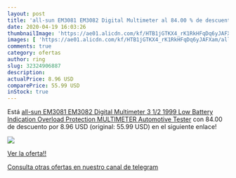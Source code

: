 ```yaml
---
layout: post
title: 'all-sun EM3081 EM3082 Digital Multimeter al 84.00 % de descuento'
date: 2020-04-19 16:03:26
thumbnailImage: 'https://ae01.alicdn.com/kf/HTB1jGTKX4_rK1RkHFqDq6yJAFXam/all-sun-EM3081-EM3082-Digital-Multimeter-3-1-2-1999-Low-Battery-Indication-Overload-Protection-MULTIMETER.jpg_350x350._SL200_.jpg'
images: [ 'https://ae01.alicdn.com/kf/HTB1jGTKX4_rK1RkHFqDq6yJAFXam/all-sun-EM3081-EM3082-Digital-Multimeter-3-1-2-1999-Low-Battery-Indication-Overload-Protection-MULTIMETER.jpg_350x350._SL200_.jpg' ]
comments: true
category: ofertas
author: ring
slug: 32324906887
description:
actualPrice: 8.96 USD
comparePrice: 55.99 USD
inStock: true
---
```


Está [all-sun EM3081 EM3082 Digital Multimeter 3 1/2 1999 Low Battery Indication Overload Protection MULTIMETER Automotive Tester](https://www.amazon.com/dp/32324906887/?tag=redken08-20) con 84.00 de descuento por 8.96 USD (original: 55.99 USD) en el siguiente enlace!

[![](https://ae01.alicdn.com/kf/HTB1jGTKX4_rK1RkHFqDq6yJAFXam/all-sun-EM3081-EM3082-Digital-Multimeter-3-1-2-1999-Low-Battery-Indication-Overload-Protection-MULTIMETER.jpg_350x350._SL200_.jpg)](https://www.amazon.com/dp/32324906887/?tag=redken08-20)

[Ver la oferta!!](https://www.amazon.com/dp/32324906887/?tag=redken08-20)

[Consulta otras ofertas en nuestro canal de telegram](https://t.me/s/ofertas25)
